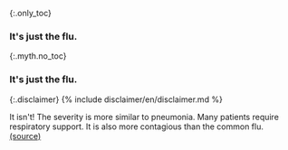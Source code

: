 {:.only_toc}
### It's just the flu.

{:.myth.no_toc}
### It's just the flu.

{:.disclaimer}
{% include disclaimer/en/disclaimer.md %}


It isn't! The severity is more similar to pneumonia. Many patients require respiratory support. It is also more contagious than the common flu. [(source)](https://www.ncbi.nlm.nih.gov/pubmed/32064853)
